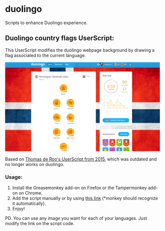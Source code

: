 # duolingo
Scripts to enhance Duolingo experience.


## Duolingo country flags UserScript:

This UserScript modifies the duolingo webpage background by drawing a flag associated to the current language.

![Sample norwegian flag](sample-norsk.png)

Based on [Thomas de Roo's UserScript from 2015](https://www.duolingo.com/comment/7211430), which was outdated and no longer works on duolingo.

### Usage:

1. Install the Greasemonkey add-on on Firefox or the Tampermonkey add-on on Chrome.
2. Add the script manually or by using [this link](https://raw.githubusercontent.com/mpavezb/duolingo/master/duolingo_background_flags.user.js) (*monkey should recognize it automatically).
3. Enjoy!

PD. You can use any image you want for each of your languages. Just modify the link on the script code.
